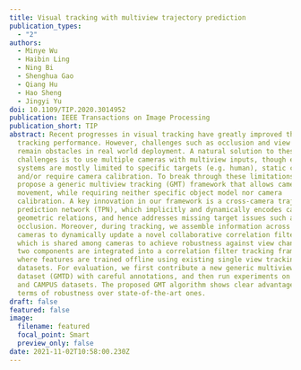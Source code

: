 ```yaml
---
title: Visual tracking with multiview trajectory prediction
publication_types:
  - "2"
authors:
  - Minye Wu
  - Haibin Ling
  - Ning Bi
  - Shenghua Gao
  - Qiang Hu
  - Hao Sheng
  - Jingyi Yu
doi: 10.1109/TIP.2020.3014952
publication: IEEE Transactions on Image Processing
publication_short: TIP
abstract: Recent progresses in visual tracking have greatly improved the
  tracking performance. However, challenges such as occlusion and view change
  remain obstacles in real world deployment. A natural solution to these
  challenges is to use multiple cameras with multiview inputs, though existing
  systems are mostly limited to specific targets (e.g. human), static cameras,
  and/or require camera calibration. To break through these limitations, we
  propose a generic multiview tracking (GMT) framework that allows camera
  movement, while requiring neither specific object model nor camera
  calibration. A key innovation in our framework is a cross-camera trajectory
  prediction network (TPN), which implicitly and dynamically encodes camera
  geometric relations, and hence addresses missing target issues such as
  occlusion. Moreover, during tracking, we assemble information across different
  cameras to dynamically update a novel collaborative correlation filter (CCF),
  which is shared among cameras to achieve robustness against view change. The
  two components are integrated into a correlation filter tracking framework,
  where features are trained offline using existing single view tracking
  datasets. For evaluation, we first contribute a new generic multiview tracking
  dataset (GMTD) with careful annotations, and then run experiments on the GMTD
  and CAMPUS datasets. The proposed GMT algorithm shows clear advantages in
  terms of robustness over state-of-the-art ones.
draft: false
featured: false
image:
  filename: featured
  focal_point: Smart
  preview_only: false
date: 2021-11-02T10:58:00.230Z
---
```

